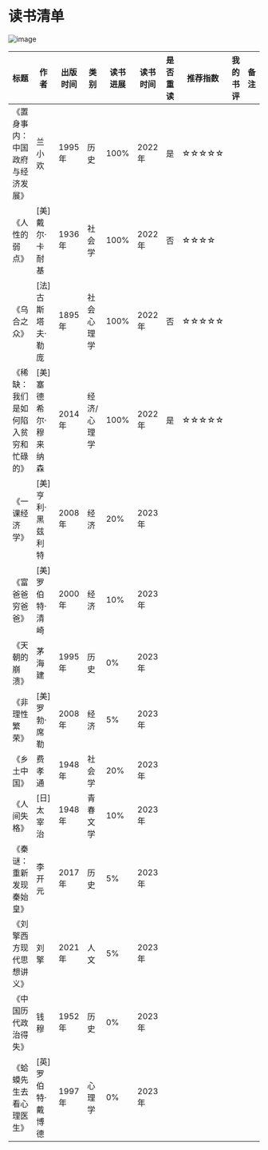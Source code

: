 # 读书清单

![image](https://user-images.githubusercontent.com/35141929/215104850-e2416734-ad2d-415c-a402-e40af8541698.png)



| 标题                                 | 作者                  | 出版时间 | 类别        | 读书进展 | 读书时间 | 是否重读 | 推荐指数 | 我的书评 | 备注 |
| ------------------------------------ | --------------------- | -------- | ----------- | -------- | -------- | -------- | -------- | -------- | ---- |
| 《置身事内：中国政府与经济发展》     | 兰小欢                | 1995年   | 历史        | 100%     | 2022年   | 是       | ☆☆☆☆☆    |          |      |
| 《人性的弱点》                       | [美]戴尔·卡耐基       | 1936年   | 社会学      | 100%     | 2022年   | 否       | ☆☆☆☆     |          |      |
| 《乌合之众》                         | [法]古斯塔夫·勒庞     | 1895年   | 社会心理学  | 100%     | 2022年   | 否       | ☆☆☆☆☆    |          |      |
| 《稀缺：我们是如何陷入贫穷和忙碌的》 | [美]塞德希尔·穆来纳森 | 2014年   | 经济/心理学 | 100%     | 2022年   | 是       | ☆☆☆☆☆    |          |      |
| 《一课经济学》                       | [美]亨利·黑兹利特     | 2008年   | 经济        | 20%      | 2023年   |          |          |          |      |
| 《富爸爸穷爸爸》                     | [美]罗伯特·清崎       | 2000年   | 经济        | 10%      | 2023年   |          |          |          |      |
| 《天朝的崩溃》                       | 茅海建                | 1995年   | 历史        | 0%       | 2023年   |          |          |          |      |
| 《非理性繁荣》                       | [美]罗勃·席勒         | 2008年   | 经济        | 5%       | 2023年   |          |          |          |      |
| 《乡土中国》                         | 费孝通                | 1948年   | 社会学      | 20%      | 2023年   |          |          |          |      |
| 《人间失格》                         | [日]太宰治            | 1948年   | 青春文学    | 10%      | 2023年   |          |          |          |      |
| 《秦谜：重新发现秦始皇》             | 李开元                | 2017年   | 历史        | 5%       | 2023年   |          |          |          |      |
| 《刘擎西方现代思想讲义》             | 刘擎                  | 2021年   | 人文        | 5%       | 2023年   |          |          |          |      |
| 《中国历代政治得失》                 | 钱穆                  | 1952年   | 历史        | 0%       | 2023年   |          |          |          |      |
| 《蛤蟆先生去看心理医生》             | [英]罗伯特·戴博德     | 1997年   | 心理学      | 0%       | 2023年   |          |          |          |      |
